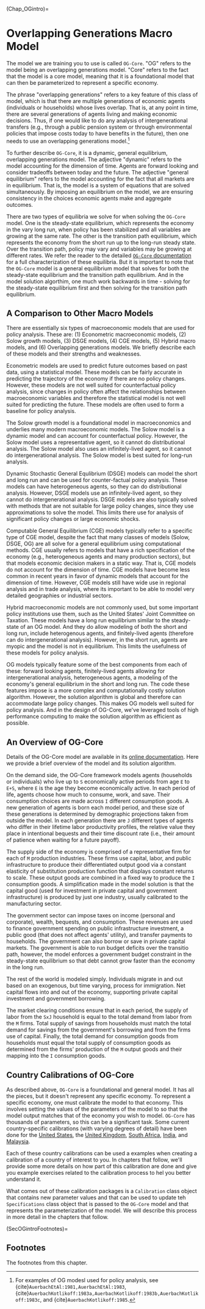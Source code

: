 (Chap_OGintro)=
# Overlapping Generations Macro Model

The model we are training you to use is called `OG-Core`. "OG" refers to the model being an overlapping generations model. "Core" refers to the fact that the model is a core model, meaning that it is a foundational model that can then be parameterized to represent a specific economy.

The phrase "overlapping generations" refers to a key feature of this class of model, which is that there are multiple generations of economic agents (individuals or households) whose lives overlap. That is, at any point in time, there are several generations of agents living and making economic decisions.  Thus, if one would like to do any analysis of intergenerational transfers (e.g., through a public pension system or through environmental policies that impose costs today to have benefits in the future), then one needs to use an overlapping generations model.[^citation_note]

To further describe `OG-Core`, it is a dynamic, general equilibrium, overlapping generations model.  The adjective "dynamic" refers to the model accounting for the dimension of time. Agents are forward looking and consider tradeoffs between today and the future. The adjective "general equilibrium" refers to the model accounting for the fact that all markets are in equilibrium.  That is, the model is a system of equations that are solved simultaneously.  By imposing an equilibrium on the model, we are ensuring consistency in the choices economic agents make and aggregate outcomes.

There are two types of equilibria we solve for when solving the `OG-Core` model.  One is the steady-state equilibrium, which represents the economy in the vary long run, when policy has been stabilized and all variables are growing at the same rate.  The other is the transition path equilibrium, which represents the economy from the short run up to the long-run steady state.  Over the transition path, policy may vary and variables may be growing at different rates.  We refer the reader to the detailed [`OG-Core` documentation](https://pslmodels.github.io/OG-Core/content/intro/intro.html) for a full characterization of these equilibria.  But it is important to note that the `OG-Core` model is a general equilibrium model that solves for both the steady-state equilibrium and the transition path equilibrium.  And in the model solution algorthim, one much work backwards in time - solving for the steady-state equilibrium first and then solving for the transition path equilibrium.


## A Comparison to Other Macro Models

There are essentially six types of macroeconomic models that are used for policy analysis.  These are: (1) Econometric macroeconomic models, (2) Solow growth models, (3) DSGE models, (4) CGE models, (5) Hybrid macro models, and (6) Overlapping generations models.  We briefly describe each of these models and their strengths and weaknesses.

Econometric models are used to predict future outcomes based on past data, using a statistical model. These models can be fairly accurate in predicting the trajectory of the economy if there are no policy changes.  However, these models are not well suited for counterfactual policy analysis, since changes in policy often affect the relationships between macroeconomic variables and therefore the statistical model is not well suited for predicting the future.  These models are often used to form a baseline for policy analysis.

The Solow growth model is a foundational model in macroeconomics and underlies many modern macroeconomic models. The Solow model is a dynamic model and can account for counterfactual policy.  However, the Solow model uses a representative agent, so it cannot do distributional analysis.  The Solow model also uses an infinitely-lived agent, so it cannot do intergenerational analysis.  The Solow model is best suited for long-run analysis.

Dynamic Stochastic General Equlibrium (DSGE) models can model the short and long run and can be used for counter-factual policy analysis. These models can have heterogeneous agents, so they can do distributional analysis.  However, DSGE models use an infinitely-lived agent, so they cannot do intergenerational analysis.  DSGE models are also typically solved with methods that are not suitable for large policy changes, since they use approximations to solve the model.  This limits there use for analysis of significant policy changes or large economic shocks.

Computable General Equilibrium (CGE) models typically refer to a specific type of CGE model, despite the fact that many classes of models (Solow, DSGE, OG) are all solve for a general equilibrium using computational methods.  CGE usually refers to models that have a rich specification of the economy (e.g., heterogeneous agents and many production sectors), but that models economic decision makers in a static way. That is, CGE models do not account for the dimension of time.  CGE models have become less common in recent years in favor of dynamic models that account for the dimension of time.  However, CGE models still have wide use in regional analysis and in trade analysis, where its important to be able to model very detailed geographies or industrial sectors.

Hybrid macroeconomic models are not commonly used, but some important policy institutions use them, such as the United States' Joint Committee on Taxation.  These models have a long run equilibrium similar to the steady-state of an OG model.  And they do allow modeling of both the short and long run, include heterogenous agents, and finitely-lived agents (therefore can do intergenerational analysis).  However, in the short run, agents are myopic and the model is not in equilibrium.  This limits the usefulness of these models for policy analysis.

OG models typically feature some of the best components from each of these: forward looking agents, finitely-lived agents allowing for intergenerational analysis, heterogeneous agents, a modeling of the economy's general equilibrium in the short and long run.  The code these features impose is a more complex and computationally costly solution algorithm.  However, the solution algorithm is global and therefore can accommodate large policy changes.  This makes OG models well suited for policy analysis.  And in the design of OG-Core, we've leveraged tools of high performance computing to make the solution algorithm as efficient as possible.

## An Overview of OG-Core

Details of the OG-Core model are available in its [online documentation](https://pslmodels.github.io/OG-Core/content/intro/intro.html).  Here we provide a brief overview of the model and its solution algorithm.

On the demand side, the OG-Core framework models agents (households or individuals) who live up to `S` economically active periods from age `E` to `E+S`, where `E` is the age they become economically active. In each period of life, agents choose how much to consume, work, and save. Their consumption choices are made across `I` different consumption goods.  A new generation of agents is born each model period, and these size of these generations is determined by demographic projections taken from outside the model.  In each generation there are `J` different types of agents who differ in their lifetime labor productivity profiles, the relative value they place in intentional bequests and their time discount rate (i.e., their amount of patience when waiting for a future payoff).

The supply side of the economy is comprised of a representative firm for each of `M` production industries.  These firms use capital, labor, and public infrastructure to produce their differentiated output good via a constant elasticity of substitution production function that displays constant returns to scale. These output goods are combined in a fixed way to produce the `I` consumption goods.  A simplification made in the model solution is that the capital good (used for investment in private capital and government infrastructure) is produced by just one industry, usually calibrated to the manufacturing sector.

The government sector can impose taxes on income (personal and corporate), wealth, bequests, and consumption. These revenues are used to finance government spending on public infrastructure investment, a public good (that does not affect agents' utility), and transfer payments to households.  The government can also borrow or save in private capital markets.  The government is able to run budget deficits over the transitio path, however, the model enforces a government budget constraint in the steady-state equilibrium so that debt cannot grow faster than the economy in the long run.

The rest of the world is modeled simply.  Individuals migrate in and out based on an exogenous, but time varying, process for immigration. Net capital flows into and out of the economy, supporting private capital investment and government borrowing.

The market clearing conditions ensure that in each period, the supply of labor from the `SxJ` household is equal to the total demand from labor from the `M` firms.  Total supply of savings from households must match the total demand for savings from the government's borrowing and from the firms use of capital. Finally, the total demand for consumption goods from households must equal the total supply of consumption goods as determined from the firms' production of the `M` output goods and their mapping into the `I` consumption goods.


## Country Calibrations of OG-Core

As described above, `OG-Core` is a foundational and general model.  It has all the pieces, but it doesn't represent any specific economy.  To represent a specific economy, one must calibrate the model to that economy.  This involves setting the values of the parameters of the model to so that the model output matches that of the economy you wish to model.  `OG-Core` has thousands of parameters, so this can be a significant task.  Some current country-specific calibrations (with varying degrees of detail) have been done for the [United States](https://github.com/PSLmodels/OG-USA), the [United Kingdom](https://github.com/PSLmodels/OG-UK), [South Africa](https://github.com/EAPD-DRB/OG-ZAF), [India](https://github.com/Revenue-Academy/OG-IND), and [Malaysia](https://github.com/Revenue-Academy/OG-MYS).

Each of these country calibrations can be used a examples when creating a calibration of a country of interest to you.  In chapters that follow, we'll provide some more details on how part of this calibration are done and give you example exercises related to the calibration process to hel you better understand it.

What comes out of these calibration packages is a `Calibration` class object that contains new parameter values and that can be used to update teh `Specifications` class object that is passed to the `OG-Core` model and that represents the parameterization of the model.  We will describe this process in more detail in the chapters that follow.


(SecOGintroFootnotes)=
## Footnotes

The footnotes from this chapter.

[^citation_note]: For examples of OG modesl used for policy analysis, see {cite}`AuerbachEtAl:1981,AuerbachEtAl:1983`, {cite}`AuerbachKotlikoff:1983a,AuerbachKotlikoff:1983b,AuerbachKotlikoff:1983c`, and {cite}`AuerbachKotlikoff:1985`.
